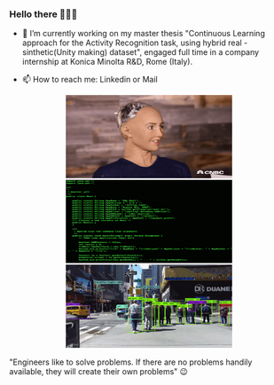 ### Hello there 👨🏻‍💻

<!--
**FlavioLorenzi/flaviolorenzi** is a ✨ aspecial_ ✨ repository because its `README.md` (this file) appears on your GitHub profile.
-->

- 🔭 I’m currently working on my master thesis "Continuous Learning approach for the Activity Recognition task, using hybrid real - sinthetic(Unity making) dataset", engaged full time in a company internship at Konica Minolta R&D, Rome (Italy).

- 📫 How to reach me: Linkedin or Mail


<p align="center">
  <img src="ai2.gif" width="300" height="150">
  <img src="sai.gif" width="300" height="150">
  <img src="sai3.gif" width="300" height="150">
</p>

"Engineers like to solve problems. 
If there are no problems handily available, they will create their own problems" 😉


